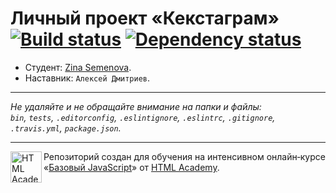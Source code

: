 # Личный проект «Кекстаграм» [![Build status][travis-image]][travis-url] [![Dependency status][dependency-image]][dependency-url]

* Студент: [Zina Semenova](https://up.htmlacademy.ru/javascript/6/user/36832).
* Наставник: ` Алексей Дмитриев `.

---

_Не удаляйте и не обращайте внимание на папки и файлы:_<br>
_`bin`, `tests`, `.editorconfig`, `.eslintignore`, `.eslintrc`, `.gitignore`, `.travis.yml`, `package.json`._

---

<a href="https://htmlacademy.ru/intensive/javascript"><img align="left" width="50" height="50" title="HTML Academy" src="https://up.htmlacademy.ru/static/img/intensive/javascript/logo-for-github.svg"></a>

Репозиторий создан для обучения на интенсивном онлайн‑курсе «[Базовый JavaScript](https://htmlacademy.ru/intensive/javascript)» от [HTML Academy](https://htmlacademy.ru).

[travis-image]: https://travis-ci.org/htmlacademy-javascript/36832-kekstagram.svg?branch=master
[travis-url]: https://travis-ci.org/htmlacademy-javascript/36832-kekstagram
[dependency-image]: https://david-dm.org/htmlacademy-javascript/36832-kekstagram.svg?style=flat-square
[dependency-url]: https://david-dm.org/htmlacademy-javascript/36832-kekstagram
